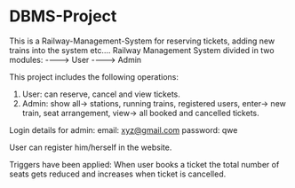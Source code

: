 # DBMS-Project
This is a Railway-Management-System for reserving tickets, adding new trains into the system etc....
Railway Management System divided in two modules:
----> User
----> Admin

This project includes the following operations:
1) User: can reserve, cancel and view tickets.
2) Admin: show all-> stations, running trains, registered users,
          enter-> new train, seat arrangement, 
          view-> all booked and cancelled tickets.

Login details for admin:
email: xyz@gmail.com
password: qwe

User can register him/herself in the website.

Triggers have been applied:
When user books a ticket the total number of seats gets reduced and increases when ticket is cancelled.



